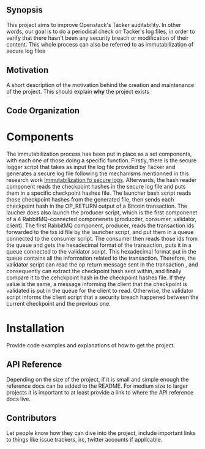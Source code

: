 ## Synopsis

This project aims to improve Openstack's Tacker auditability. In other words, our goal is to do a periodical check on Tacker's log files, in order to verify that there hasn't been any security breach or modification of their content. This whole process can also be referred to as immutabilization of secure log files

## Motivation

A short description of the motivation behind the creation and maintenance of the project. This should explain **why** the project exists

## Code Organization

# Components

The immutabilization process has been put in place as a set components, with each one of those doing a specific function. Firstly, there is the secure logger script that takes as input the log file provided by Tacker and generates a secure log file following the mechanisms mentionned in this research work [Immutabilization fo secure logs](https://www.scytl.com/wp-content/uploads/2017/01/Distributed-Immutabilization-of-Secure-Logs_Scytl.pdf). Afterwards, the hash reader component reads the checkpoint hashes in the secure log file and puts them in a specific checkpoint hashes file.
The launcher bash script reads those checkpoint hashes from the generated file, then sends each checkpoint hash in the OP_RETURN output of a Bitcoin transaction. The laucher does also launch the producer script, which is the first componenet of a 4 RabbitMQ-connected componenets (producder, consumer, validator, client). The first RabbitMQ component, producer, reads the transaction ids forwarded to the txs id file by the launcher script, and put them in a queue connected to the consumer script. The consumer then reads those ids from the queue and gets the hexadecimal format of the transaction, puts it in a queue connected to the validator script. This hexadecimal format put in the queue contains all the information related to the transaction. Therefore, the validator script can read the op return message sent in the transaction , and consequently can extract the checkpoint hash sent within, and finally compare it to the cehckpoint hash in the checkpoint hashes file. If they value is the same, a message informing the client that the checkpoint is validated is put in the queue for the client to read. Otherwise, the validator script informs the client script that a security breach happened between the current checkpoint and the previous one. 
# Installation

Provide code examples and explanations of how to get the project.

## API Reference

Depending on the size of the project, if it is small and simple enough the reference docs can be added to the README. For medium size to larger projects it is important to at least provide a link to where the API reference docs live.


## Contributors

Let people know how they can dive into the project, include important links to things like issue trackers, irc, twitter accounts if applicable.


